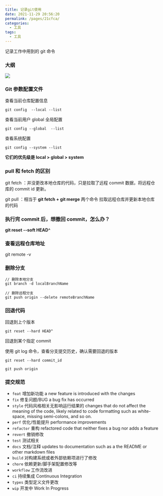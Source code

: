 ```yaml
---
title: 记录git使用
date: 2021-11-29 20:56:20
permalink: /pages/21cfca/
categories:
  - 工具
tags:
  - 工具
---
```


记录工作中用到的 git 命令

### 大纲

![](https://qiniu.espe.work/blog/20211129210823.png)

### Git 参数配置文件

查看当前仓库配置信息

```shell
git config  --local --list
```

查看当前用户 global 全局配置

```shell
git config --global  --list
```

查看系统配置

```shell
git config --system --list
```

**它们的优先级是 local > global > system**

### pull 和 fetch 的区别

git fetch ：并没更改本地仓库的代码，只是拉取了远程 commit 数据，将远程仓库的 commit id 更新。

git pull ：相当于 **git fetch + git merge** 两个命令 拉取远程仓库并更新本地仓库的代码

### 执行完 commit 后，想撤回 commit，怎么办？

**git reset --soft HEAD^**

### 查看远程仓库地址

git remote -v

### 删除分支

```shell
// 删除本地分支
git branch -d localBranchName

// 删除远程分支
git push origin --delete remoteBranchName
```

### 回退代码

回退到上个版本

```shell
git reset --hard HEAD^
```

回退到某个指定 commit

使用 git log 命令，查看分支提交历史，确认需要回退的版本

```shell
git reset --hard commit_id

git push origin
```

### 提交规范

- `feat` 增加新功能 a new feature is introduced with the changes
- `fix` 修复问题/BUG  a bug fix has occurred
- `style` 代码风格相关无影响运行结果的   changes that do not affect the meaning of the code, likely related to code formatting such as white-space, missing semi-colons, and so on.
- `perf` 优化/性能提升 performance improvements
- `refactor` 重构  refactored code that neither fixes a bug nor adds a feature
- `revert` 撤销修改
- `test` 测试相关
- `docs` 文档/注释  updates to documentation such as a the README or other markdown files
- `build` 对构建系统或者外部依赖项进行了修改
- `chore` 依赖更新/脚手架配置修改等
- `workflow` 工作流改进 
- `ci` 持续集成  Continuous Integration
- `types` 类型定义文件更改
- `wip` 开发中 Work In Progress